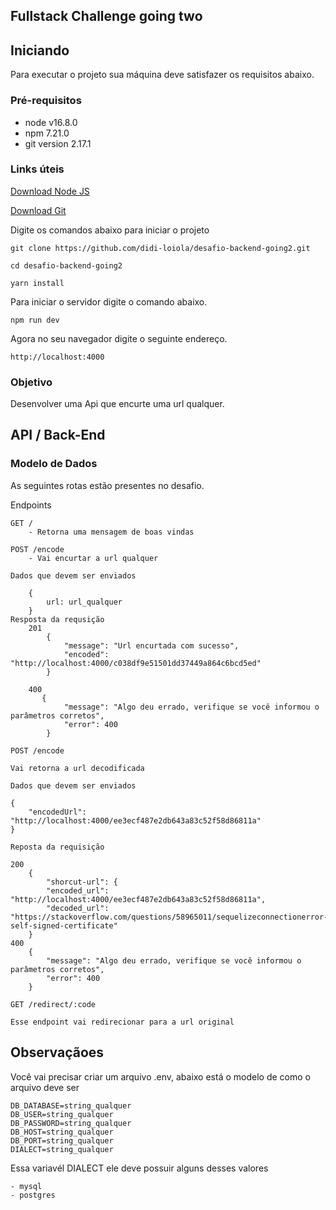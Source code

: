 ## Fullstack Challenge going two

## Iniciando 

Para executar o projeto sua máquina deve satisfazer os requisitos abaixo.

### Pré-requisitos

- node v16.8.0
- npm 7.21.0
- git version 2.17.1

### Links úteis

<a href="https://nodejs.org/en/">Download Node JS</a>

<a href="https://git-scm.com/book/en/v2/Getting-Started-Installing-Git">Download Git</a>

Digite os comandos abaixo para iniciar o projeto

    git clone https://github.com/didi-loiola/desafio-backend-going2.git

    cd desafio-backend-going2

    yarn install

Para iniciar o servidor digite o comando abaixo.

    npm run dev

Agora no seu navegador digite o seguinte endereço.

    http://localhost:4000

### Objetivo

Desenvolver uma Api que encurte uma url qualquer.

## API / Back-End

### Modelo de Dados

As seguintes rotas estão presentes no desafio.

Endpoints
    
    GET / 
        - Retorna uma mensagem de boas vindas

    POST /encode
        - Vai encurtar a url qualquer
    
    Dados que devem ser enviados

        {
            url: url_qualquer
        }
    Resposta da requsição
        201
            {
                "message": "Url encurtada com sucesso",
                "encoded": "http://localhost:4000/c038df9e51501dd37449a864c6bcd5ed"
            }

        400
           {
                "message": "Algo deu errado, verifique se você informou o parâmetros corretos",
                "error": 400
            }

    POST /encode

    Vai retorna a url decodificada

    Dados que devem ser enviados
    
    {
        "encodedUrl": "http://localhost:4000/ee3ecf487e2db643a83c52f58d86811a"
    }

    Reposta da requisição
    
    200
        {
            "shorcut-url": {
            "encoded_url": "http://localhost:4000/ee3ecf487e2db643a83c52f58d86811a",
            "decoded_url": "https://stackoverflow.com/questions/58965011/sequelizeconnectionerror-self-signed-certificate"
        }
    400
        {
            "message": "Algo deu errado, verifique se você informou o parâmetros corretos",
            "error": 400
        }
    
    GET /redirect/:code
    
    Esse endpoint vai redirecionar para a url original

## Observaçãoes

Você vai precisar criar um arquivo .env, abaixo está o modelo de como o arquivo deve ser

    DB_DATABASE=string_qualquer
    DB_USER=string_qualquer
    DB_PASSWORD=string_qualquer
    DB_HOST=string_qualquer
    DB_PORT=string_qualquer
    DIALECT=string_qualquer 

Essa variavél DIALECT ele deve possuir alguns desses valores

    - mysql
    - postgres